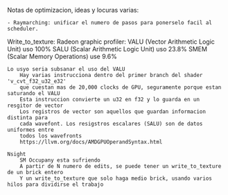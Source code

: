 Notas de optimizacion, ideas y locuras varias:

    - Raymarching: unificar el numero de pasos para ponerselo facil al scheduler.

Write_to_texture:
    Radeon graphic profiler: 
        VALU (Vector Arithmetic Logic Unit) uso 100%
        SALU (Scalar Arithmetic Logic Unit) uso 23.8%
        SMEM (Scalar Memory Operations) use 9.6%

    Lo usyo seria subsanar el uso del VALU
        Hay varias instrucciona dentro del primer branch del shader 'v_cvt_f32_u32_e32'
        que cuestan mas de 20,000 clocks de GPU, seguramente porque estan saturando el VALU
        Esta instruccion convierte un u32 en f32 y lo guarda en un resgitor de vector
        Los registros de vector son aquellos que guardan informacion distinta para 
        cada wavefont. Los resigstros escalares (SALU) son de datos uniformes entre
        todos los wavefronts
        https://llvm.org/docs/AMDGPUOperandSyntax.html

    Nsight
        SM Occupany esta sufriendo
        A partir de N numero de edits, se puede tener un write_to_texture de un brick entero
        Y un write_to_texture que solo haga medio brick, usando varios hilos para dividirse el trabajo